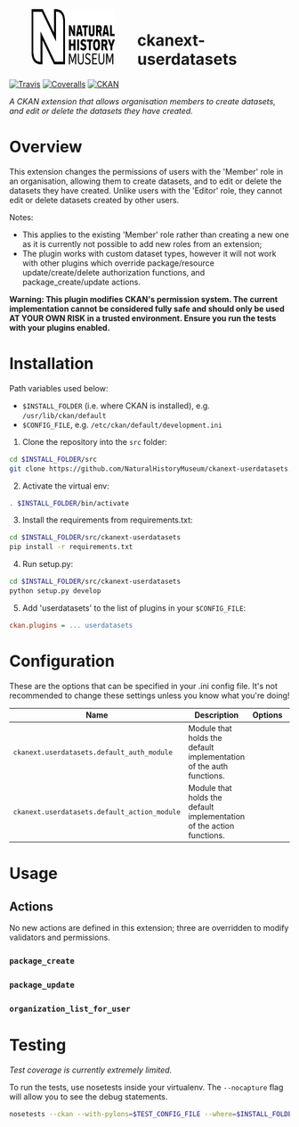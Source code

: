 <img src=".github/nhm-logo.svg" align="left" width="150px" height="100px" hspace="40"/>

# ckanext-userdatasets

[![Travis](https://img.shields.io/travis/NaturalHistoryMuseum/ckanext-userdatasets/master.svg?style=flat-square)](https://travis-ci.org/NaturalHistoryMuseum/ckanext-userdatasets)
[![Coveralls](https://img.shields.io/coveralls/github/NaturalHistoryMuseum/ckanext-userdatasets/master.svg?style=flat-square)](https://coveralls.io/github/NaturalHistoryMuseum/ckanext-userdatasets)
[![CKAN](https://img.shields.io/badge/ckan-2.9.0a-orange.svg?style=flat-square)](https://github.com/ckan/ckan)

_A CKAN extension that allows organisation members to create datasets, and edit or delete the datasets they have created._


# Overview

This extension changes the permissions of users with the 'Member' role in an organisation, allowing them to create
datasets, and to edit or delete the datasets they have created. Unlike users with the 'Editor' role, they cannot
edit or delete datasets created by other users.

Notes:
- This applies to the existing 'Member' role rather than creating a new one as it is currently not possible to add
  new roles from an extension;
- The plugin works with custom dataset types, however it will not work with other plugins which override
  package/resource update/create/delete authorization functions, and package_create/update actions.

**Warning: This plugin modifies CKAN's permission system. The current implementation cannot be considered fully
 safe and should only be used AT YOUR OWN RISK in a trusted environment. Ensure you run the tests with your plugins
 enabled.**


# Installation

Path variables used below:
- `$INSTALL_FOLDER` (i.e. where CKAN is installed), e.g. `/usr/lib/ckan/default`
- `$CONFIG_FILE`, e.g. `/etc/ckan/default/development.ini`

1. Clone the repository into the `src` folder:

  ```bash
  cd $INSTALL_FOLDER/src
  git clone https://github.com/NaturalHistoryMuseum/ckanext-userdatasets.git
  ```

2. Activate the virtual env:

  ```bash
  . $INSTALL_FOLDER/bin/activate
  ```

3. Install the requirements from requirements.txt:

  ```bash
  cd $INSTALL_FOLDER/src/ckanext-userdatasets
  pip install -r requirements.txt
  ```

4. Run setup.py:

  ```bash
  cd $INSTALL_FOLDER/src/ckanext-userdatasets
  python setup.py develop
  ```

5. Add 'userdatasets' to the list of plugins in your `$CONFIG_FILE`:

  ```ini
  ckan.plugins = ... userdatasets
  ```

# Configuration

These are the options that can be specified in your .ini config file. It's not recommended to change these settings unless you know what you're doing!

Name|Description|Options|Default
--|--|--|--
`ckanext.userdatasets.default_auth_module`|Module that holds the default implementation of the auth functions.||`ckan.logic.auth`
`ckanext.userdatasets.default_action_module`|Module that holds the default implementation of the action functions.||`ckan.logic.action`


# Usage

## Actions

No new actions are defined in this extension; three are overridden to modify validators and permissions.

### `package_create`

### `package_update`

### `organization_list_for_user`


# Testing

_Test coverage is currently extremely limited._

To run the tests, use nosetests inside your virtualenv. The `--nocapture` flag will allow you to see the debug statements.
```bash
nosetests --ckan --with-pylons=$TEST_CONFIG_FILE --where=$INSTALL_FOLDER/src/ckanext-userdatasets --nologcapture --nocapture
```
